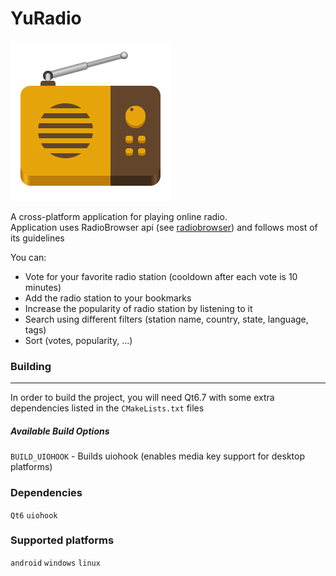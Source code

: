 # YuRadio

![YuRadio](./src/YuRadioContents/images/shortwave.svg)

A cross-platform application for playing online radio.\
Application uses RadioBrowser api (see [radiobrowser](https://api.radio-browser.info/))
and follows most of its guidelines

You can:
 - Vote for your favorite radio station (cooldown after each vote is 10 minutes)
 - Add the radio station to your bookmarks
 - Increase the popularity of radio station by listening to it
 - Search using different filters (station name, country, state, language, tags)
 - Sort (votes, popularity, ...)

### Building
---
In order to build the project, you will need Qt6.7 with some extra dependencies
listed in the `CMakeLists.txt` files

##### Available Build Options

`BUILD_UIOHOOK` - Builds uiohook (enables media key support for desktop platforms)

### Dependencies
`Qt6` `uiohook`

### Supported platforms
`android` `windows` `linux`
